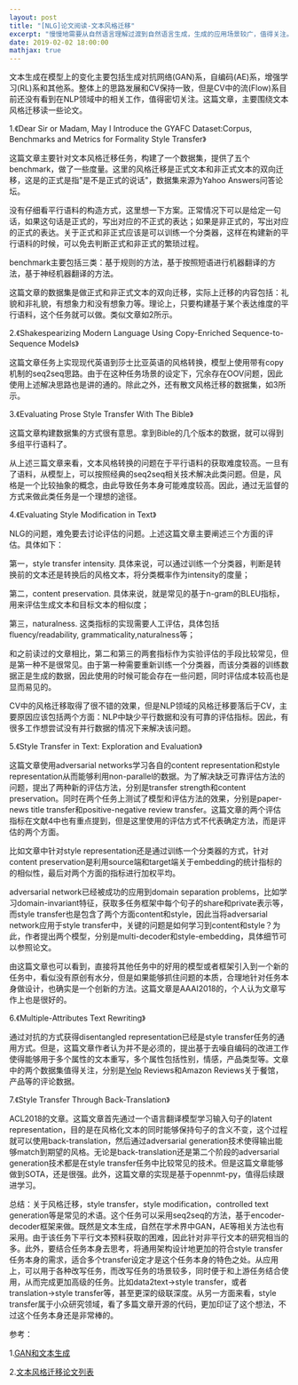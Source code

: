 ```yaml
---
layout: post
title: "[NLG]论文阅读-文本风格迁移"
excerpt: "慢慢地需要从自然语言理解过渡到自然语言生成，生成的应用场景较广，值得关注。这篇博客是最近读的几篇文章的一个论文笔记，主要目的是帮助自己建立一个对风格迁移任务的印象。"
date: 2019-02-02 18:00:00
mathjax: true
---
```


文本生成在模型上的变化主要包括生成对抗网络(GAN)系，自编码(AE)系，增强学习(RL)系和其他系。整体上的思路发展和CV保持一致，但是CV中的流(Flow)系目前还没有看到在NLP领域中的相关工作，值得密切关注。这篇文章，主要围绕文本风格迁移读一些论文。

1.《Dear Sir or Madam, May I Introduce the GYAFC Dataset:Corpus, Benchmarks and Metrics for Formality Style Transfer》

这篇文章主要针对文本风格迁移任务，构建了一个数据集，提供了五个benchmark，做了一些度量。这里的风格迁移是正式文本和非正式文本的双向迁移，这是的正式是指"是不是正式的说话"，数据集来源为Yahoo Answers问答论坛。

没有仔细看平行语料的构造方式，这里想一下方案。正常情况下可以是给定一句话，如果这句话是正式的，写出对应的不正式的表达；如果是非正式的，写出对应的正式的表达。关于正式和非正式应该是可以训练一个分类器，这样在构建新的平行语料的时候，可以免去判断正式和非正式的繁琐过程。

benchmark主要包括三类：基于规则的方法，基于按照短语进行机器翻译的方法，基于神经机器翻译的方法。

这篇文章的数据集是做正式和非正式文本的双向迁移，实际上迁移的内容包括：礼貌和非礼貌，有想象力和没有想象力等。理论上，只要构建基于某个表达维度的平行语料，这个任务就可以做。类似文章如2所示。

2.《Shakespearizing Modern Language Using Copy-Enriched Sequence-to-Sequence Models》

这篇文章任务上实现现代英语到莎士比亚英语的风格转换，模型上使用带有copy机制的seq2seq思路。由于在这种任务场景的设定下，冗余存在OOV问题，因此使用上述解决思路也是讲的通的。除此之外，还有散文风格迁移的数据集，如3所示。

3.《Evaluating Prose Style Transfer With The Bible》

这篇文章构建数据集的方式很有意思。拿到Bible的几个版本的数据，就可以得到多组平行语料了。

从上述三篇文章来看，文本风格转换的问题在于平行语料的获取难度较高。一旦有了语料，从模型上，可以按照经典的seq2seq相关技术解决此类问题。但是，风格是一个比较抽象的概念，由此导致任务本身可能难度较高。因此，通过无监督的方式来做此类任务是一个理想的途径。

4.《Evaluating Style Modification in Text》

NLG的问题，难免要去讨论评估的问题。上述这篇文章主要阐述三个方面的评估。具体如下：

第一，style transfer intensity. 具体来说，可以通过训练一个分类器，判断是转换前的文本还是转换后的风格文本，将分类概率作为intensity的度量；

第二，content preservation. 具体来说，就是常见的基于n-gram的BLEU指标，用来评估生成文本和目标文本的相似度；

第三，naturalness. 这类指标的实现需要人工评估，具体包括fluency/readability, grammaticality,naturalness等；

和之前读过的文章相比，第二和第三的两套指标作为实验评估的手段比较常见，但是第一种不是很常见。由于第一种需要重新训练一个分类器，而该分类器的训练数据正是生成的数据，因此使用的时候可能会存在一些问题，同时评估成本较高也是显而易见的。

CV中的风格迁移取得了很不错的效果，但是NLP领域的风格迁移要落后于CV，主要原因应该包括两个方面：NLP中缺少平行数据和没有可靠的评估指标。因此，有很多工作想尝试没有并行数据的情况下来解决该问题。

5.《Style Transfer in Text: Exploration and Evaluation》

这篇文章使用adversarial networks学习各自的content representation和style representation从而能够利用non-parallel的数据。为了解决缺乏可靠评估方法的问题，提出了两种新的评估方法，分别是transfer strength和content preservation。同时在两个任务上测试了模型和评估方法的效果，分别是paper-news title transfer和positive-negative review transfer。这篇文章的两个评估指标在文献4中也有重点提到，但是这里使用的评估方式不代表确定方法，而是评估的两个方面。

比如文章中针对style representation还是通过训练一个分类器的方式，针对content preservation是利用source端和target端关于embedding的统计指标的的相似性，最后对两个方面的指标进行加权平均。

adversarial network已经被成功的应用到domain separation problems，比如学习domain-invariant特征，获取多任务框架中每个句子的share和private表示等，而style transfer也是包含了两个方面content和style，因此当将adversarial network应用于style transfer中，关键的问题是如何学习到content和style？为此，作者提出两个模型，分别是multi-decoder和style-embedding，具体细节可以参照论文。

由这篇文章也可以看到，直接将其他任务中的好用的模型或者框架引入到一个新的任务中，看似没有原创有水分，但是如果能够抓住问题的本质，合理地针对任务本身做设计，也确实是一个创新的方法。这篇文章是AAAI2018的，个人认为文章写作上也是很好的。

6.《Multiple-Attributes Text Rewriting》

通过对抗的方式获得disentangled representation已经是style transfer任务的通用方式。但是，这篇文章作者认为并不是必须的，提出基于去噪自编码的改进工作使得能够用于多个属性的文本重写，多个属性包括性别，情感，产品类型等。文章中的两个数据集值得关注，分别是[Yelp](https://www.yelp.com/dataset/challenge) Reviews和Amazon Reviews关于餐馆，产品等的评论数据。

7.《Style Transfer Through Back-Translation》

ACL2018的文章。这篇文章首先通过一个语言翻译模型学习输入句子的latent representation，目的是在风格化文本的同时能够保持句子的含义不变，这个过程就可以使用back-translation，然后通过adversarial generation技术使得输出能够match到期望的风格。无论是back-translation还是第二个阶段的adversarial generation技术都是在style transfer任务中比较常见的技术。但是这篇文章能够做到SOTA，还是很强。此外，这篇文章的实现是基于opennmt-py，值得后续跟进学习。

总结：关于风格迁移，style transfer，style modification，controlled text generation等是常见的术语。这个任务可以采用seq2seq的方法，基于encoder-decoder框架来做。既然是文本生成，自然在学术界中GAN，AE等相关方法也有采用。由于该任务下平行文本预料获取的困难，因此针对非平行文本的研究相当的多。此外，要结合任务本身去思考，将通用架构设计地更加的符合style transfer任务本身的需求，适合多个transfer设定才是这个任务本身的特色之处。从应用上，可以用于各种改写任务，而改写任务的场景较多，同时便于和上游任务结合使用，从而完成更加高级的任务。比如data2text->style transfer，或者translation->style transfer等，甚至更深的级联深度。从另一方面来看，style transfer属于小众研究领域，看了多篇文章开源的代码，更加印证了这个想法，不过这个任务本身还是非常棒的。


参考：

1.[GAN和文本生成](https://zhuanlan.zhihu.com/p/36880287)

2.[文本风格迁移论文列表](https://github.com/fuzhenxin/Style-Transfer-in-Text)













